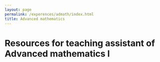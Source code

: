 ```yaml
---
layout: page
permalink: /experences/admath/index.html
title: Advanced mathematics
---
```


# Resources for teaching assistant of Advanced mathematics I



